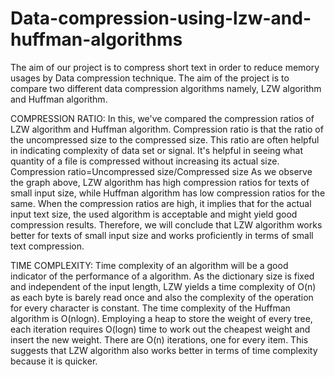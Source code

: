 # Data-compression-using-lzw-and-huffman-algorithms
The aim of our project is to compress short text in order to reduce memory usages by  Data compression technique. The  aim of the project is to compare two different data compression algorithms  namely, LZW algorithm and Huffman algorithm.

COMPRESSION RATIO:
In this, we've compared the compression ratios of LZW algorithm and Huffman 
algorithm. Compression ratio is that the ratio of the uncompressed size to the 
compressed size. This ratio are often helpful in indicating complexity of data set or 
signal. It's helpful in seeing what quantity of a file is compressed without 
increasing its actual size.
Compression ratio=Uncompressed size/Compressed size
As we observe the graph above, LZW algorithm has high compression ratios for 
texts of small input size, while Huffman algorithm has low compression ratios 
for the same. When the compression ratios are high, it implies that for the 
actual input text size, the used algorithm is acceptable and might yield good 
compression results. Therefore, we will conclude that LZW algorithm works 
better for texts of small input size and works proficiently in terms of small text 
compression.

TIME COMPLEXITY:
Time complexity of an algorithm will be a good indicator of the performance of a 
algorithm. As the dictionary size is fixed and independent of the input length, LZW 
yields a time complexity of O(n) as each byte is barely read once and also the 
complexity of the operation for every character is constant. The time complexity of 
the Huffman algorithm is O(nlogn). Employing a heap to store the weight of every 
tree, each iteration requires O(logn) time to work out the cheapest weight and insert 
the new weight. There are O(n) iterations, one for every item. This suggests that 
LZW algorithm also works better in terms of time complexity because it is quicker.

